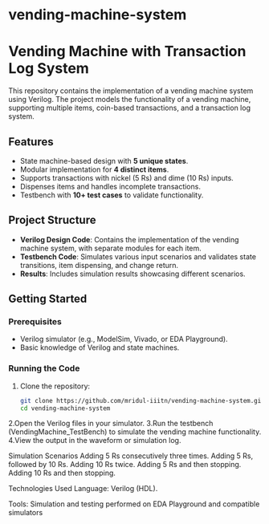 # vending-machine-system
# Vending Machine with Transaction Log System  

This repository contains the implementation of a vending machine system using Verilog. The project models the functionality of a vending machine, supporting multiple items, coin-based transactions, and a transaction log system.  

## Features  
- State machine-based design with **5 unique states**.  
- Modular implementation for **4 distinct items**.  
- Supports transactions with nickel (5 Rs) and dime (10 Rs) inputs.  
- Dispenses items and handles incomplete transactions.  
- Testbench with **10+ test cases** to validate functionality.  

## Project Structure  
- **Verilog Design Code**: Contains the implementation of the vending machine system, with separate modules for each item.  
- **Testbench Code**: Simulates various input scenarios and validates state transitions, item dispensing, and change return.  
- **Results**: Includes simulation results showcasing different scenarios.  

## Getting Started  

### Prerequisites  
- Verilog simulator (e.g., ModelSim, Vivado, or EDA Playground).  
- Basic knowledge of Verilog and state machines.  

### Running the Code  
1. Clone the repository:  
   ```bash
   git clone https://github.com/mridul-iiitn/vending-machine-system.git
   cd vending-machine-system
2.Open the Verilog files in your simulator.
3.Run the testbench (VendingMachine_TestBench) to simulate the vending machine functionality.
4.View the output in the waveform or simulation log.

Simulation Scenarios
Adding 5 Rs consecutively three times.
Adding 5 Rs, followed by 10 Rs.
Adding 10 Rs twice.
Adding 5 Rs and then stopping.
Adding 10 Rs and then stopping.

Technologies Used
Language: Verilog (HDL).

Tools: Simulation and testing performed on EDA Playground and compatible simulators
